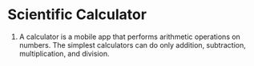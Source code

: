 # Scientific Calculator

1. A  calculator  is  a  mobile  app  that  performs  arithmetic  operations  on  numbers.  The  simplest calculators can do only addition, subtraction, multiplication, and division. 

